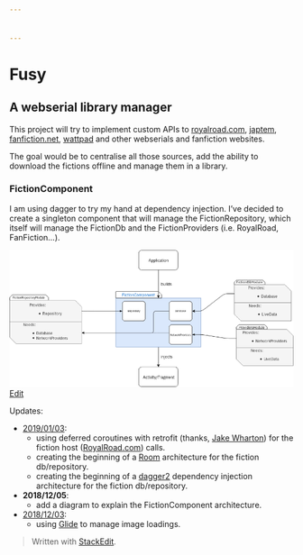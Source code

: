 ```yaml
---


---
```


<h1 id="fusy">Fusy</h1>
<h2 id="a-webserial-library-manager">A webserial library manager</h2>
<p>This project will try to implement custom APIs to <a href="https://www.royalroad.com/">royalroad.com</a>, <a href="http://japtem.com/fanfic.php">japtem</a>, <a href="https://www.fanfiction.net/">fanfiction.net</a>, <a href="https://www.wattpad.com/">wattpad</a> and other webserials and fanfiction websites.</p>
<p>The goal would be to centralise all those sources, add the ability to download the fictions offline and manage them in a library.</p>
<h3 id="fictioncomponent">FictionComponent</h3>
<p>I am using dagger to try my hand at dependency injection. I’ve decided to create a singleton component that will manage the FictionRepository, which itself will manage the FictionDb and the FictionProviders (i.e. RoyalRoad, FanFiction…).</p>
<p><img src="docs/images/FictionDependencies.png" alt="FictionDependencies"><br>
<a href="https://www.draw.io/#HCamilleBC%2Ffusy%2Fmaster%2Fdocs%2Fimages%2FFictionDependencies.xml">Edit</a></p>
<p>Updates:</p>
<ul>
<li><a href="https://github.com/CamilleBC/fusy/commit/c4dd7b8d9de759f08e64db58bba386e260d225bd">2019/01/03</a>:
<ul>
<li>using deferred coroutines with retrofit (thanks, <a href="https://github.com/JakeWharton/retrofit2-kotlin-coroutines-adapter">Jake Wharton</a>) for the fiction host (<a href="http://RoyalRoad.com">RoyalRoad.com</a>) calls.</li>
<li>creating the beginning of a <a href="https://developer.android.com/training/data-storage/room/">Room</a> architecture for the fiction db/repository.</li>
<li>creating the beginning of a <a href="https://google.github.io/dagger/">dagger2</a> dependency injection architecture for the fiction db/repository.</li>
</ul>
</li>
<li><strong>2018/12/05</strong>:
<ul>
<li>add a diagram to explain the FictionComponent architecture.</li>
</ul>
</li>
<li><a href="https://github.com/CamilleBC/fusy/commit/76173f3b7ca6f2c4dd43769217421a798013fa5f">2018/12/03</a>:
<ul>
<li>using <a href="https://bumptech.github.io/glide/">Glide</a> to manage image loadings.</li>
</ul>
</li>
</ul>
<blockquote>
<p>Written with <a href="https://stackedit.io/">StackEdit</a>.</p>
</blockquote>

